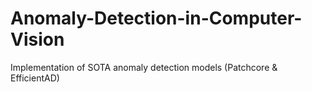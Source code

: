 # Anomaly-Detection-in-Computer-Vision
Implementation of SOTA anomaly detection models (Patchcore &amp; EfficientAD)
